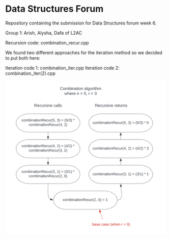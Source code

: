 # Data Structures Forum
Repository containing the submission for Data Structures forum week 6.

Group 1: Arish, Alysha, Dafa of L2AC

Recursion code: combination_recur.cpp

We found two different approaches for the iteration method so we decided to put both here:

Iteration code 1: combination_iter.cpp
Iteration code 2: combination_iter(2).cpp

![diagram combination recursion](https://github.com/alyshapm/Forum_DS_Week6/blob/main/combination%20recur%20diagram.png)
